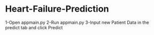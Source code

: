 # Heart-Failure-Prediction
1-Open appmain.py
2-Run appmain.py
3-Input new Patient Data in the predict tab and click Predict
